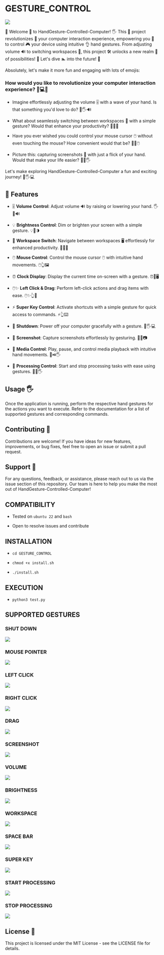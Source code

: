# GESTURE_CONTROL

![](ZZZ/ZZZ.png)


👋 Welcome 🎉 to HandGesture-Controlled-Computer! 🖐️ This 🚀 project revolutionizes 🌟 your computer interaction experience, empowering you 🌈 to control 🎮 your device using intuitive 👌 hand gestures. From adjusting volume 🔊 to switching workspaces 🌌, this project 🛠️ unlocks a new realm 🌠 of possibilities! 💫 Let's dive 🏊 into the future! 🚀

Absolutely, let's make it more fun and engaging with lots of emojis:

### How would you like to revolutionize your computer interaction experience? 🌟💻🎉

- Imagine effortlessly adjusting the volume 🎚️ with a wave of your hand. Is that something you'd love to do? 🌊🖐️🔊

- What about seamlessly switching between workspaces 🌌 with a simple gesture? Would that enhance your productivity? 🔄🌟💼

- Have you ever wished you could control your mouse cursor 🖱️ without even touching the mouse? How convenient would that be? 🙌✨🖱️

- Picture this: capturing screenshots 📸 with just a flick of your hand. Would that make your life easier? 📸✨🖐️

Let's make exploring HandGesture-Controlled-Computer a fun and exciting journey! 🚀🖐️💻

## 🚀 Features 

- 🎚️ **Volume Control**: Adjust volume 🔊 by raising or lowering your hand. 🖐️💬🔊
  
- 💡 **Brightness Control**: Dim or brighten your screen with a simple gesture. 💡🌟🌗

- 🌌 **Workspace Switch**: Navigate between workspaces 🖥️ effortlessly for enhanced productivity. 🚀🔄🌌

- 🖱️ **Mouse Control**: Control the mouse cursor 🖱️ with intuitive hand movements. 🖱️👆🖼️

- ⏰ **Clock Display**: Display the current time on-screen with a gesture. ⏰👀🖥️

- 🖱️✨ **Left Click & Drag**: Perform left-click actions and drag items with ease. 🖱️✨👆📂

- ⚡ **Super Key Control**: Activate shortcuts with a simple gesture for quick access to commands. ⚡👆⌨️

- 🚫 **Shutdown**: Power off your computer gracefully with a gesture. 🚫🖐️💻

- 📸 **Screenshot**: Capture screenshots effortlessly by gesturing. 📸✨📷

- 🎵 **Media Control**: Play, pause, and control media playback with intuitive hand movements. 🎵⏯️🖐️

- 🔄 **Processing Control**: Start and stop processing tasks with ease using gestures. 🔄🚦🖐️

## Usage 🖐️
Once the application is running, perform the respective hand gestures for the actions you want to execute. Refer to the documentation for a list of supported gestures and corresponding commands.

## Contributing 🤝
Contributions are welcome! If you have ideas for new features, improvements, or bug fixes, feel free to open an issue or submit a pull request.

## Support 🚀
For any questions, feedback, or assistance, please reach out to us via the issue section of this repository. Our team is here to help you make the most out of HandGesture-Controlled-Computer!

## COMPATIBILITY
* Tested on `ubuntu 22` and `bash`

* Open to resolve issues and contribute

## INSTALLATION
* `cd GESTURE_CONTROL`

* `chmod +x install.sh`

* `./install.sh`

## EXECUTION
* `python3 test.py`

## SUPPORTED GESTURES
### SHUT DOWN
![](ZZZ/GESTURES/fuck.png)

### MOUSE POINTER
![](ZZZ/GESTURES/mouse.png)

### LEFT CLICK
![](ZZZ/GESTURES/left_click.png)

### RIGHT CLICK
![](ZZZ/GESTURES/right_click.png)

### DRAG
![](ZZZ/GESTURES/drag.png)

### SCREENSHOT
![](ZZZ/GESTURES/ss.png)

### VOLUME
![](ZZZ/GESTURES/volume.png)

### BRIGHTNESS
![](ZZZ/GESTURES/brightness.png)

### WORKSPACE
![](ZZZ/GESTURES/workspace.png)

### SPACE BAR
![](ZZZ/GESTURES/spacebar.png)

### SUPER KEY
![](ZZZ/GESTURES/super_key.png)

### START PROCESSING
![](ZZZ/GESTURES/start.png)

### STOP PROCESSING
![](ZZZ/GESTURES/stop.png)

## License 📄
This project is licensed under the MIT License - see the LICENSE file for details.
